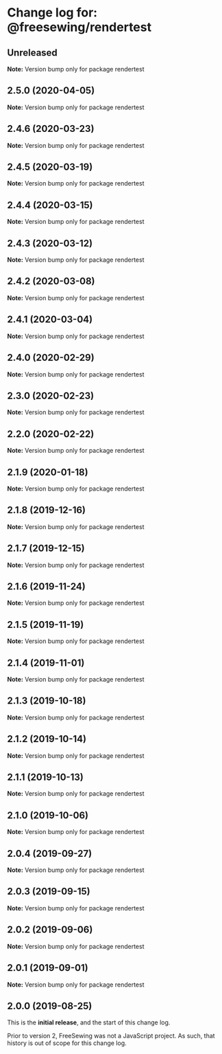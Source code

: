 # Change log for: @freesewing/rendertest


## Unreleased

**Note:** Version bump only for package rendertest


## 2.5.0 (2020-04-05)

**Note:** Version bump only for package rendertest


## 2.4.6 (2020-03-23)

**Note:** Version bump only for package rendertest


## 2.4.5 (2020-03-19)

**Note:** Version bump only for package rendertest


## 2.4.4 (2020-03-15)

**Note:** Version bump only for package rendertest


## 2.4.3 (2020-03-12)

**Note:** Version bump only for package rendertest


## 2.4.2 (2020-03-08)

**Note:** Version bump only for package rendertest


## 2.4.1 (2020-03-04)

**Note:** Version bump only for package rendertest


## 2.4.0 (2020-02-29)

**Note:** Version bump only for package rendertest


## 2.3.0 (2020-02-23)

**Note:** Version bump only for package rendertest


## 2.2.0 (2020-02-22)

**Note:** Version bump only for package rendertest


## 2.1.9 (2020-01-18)

**Note:** Version bump only for package rendertest


## 2.1.8 (2019-12-16)

**Note:** Version bump only for package rendertest


## 2.1.7 (2019-12-15)

**Note:** Version bump only for package rendertest


## 2.1.6 (2019-11-24)

**Note:** Version bump only for package rendertest


## 2.1.5 (2019-11-19)

**Note:** Version bump only for package rendertest


## 2.1.4 (2019-11-01)

**Note:** Version bump only for package rendertest


## 2.1.3 (2019-10-18)

**Note:** Version bump only for package rendertest


## 2.1.2 (2019-10-14)

**Note:** Version bump only for package rendertest


## 2.1.1 (2019-10-13)

**Note:** Version bump only for package rendertest


## 2.1.0 (2019-10-06)

**Note:** Version bump only for package rendertest


## 2.0.4 (2019-09-27)

**Note:** Version bump only for package rendertest


## 2.0.3 (2019-09-15)

**Note:** Version bump only for package rendertest


## 2.0.2 (2019-09-06)

**Note:** Version bump only for package rendertest


## 2.0.1 (2019-09-01)

**Note:** Version bump only for package rendertest




## 2.0.0 (2019-08-25)

This is the **initial release**, and the start of this change log.

Prior to version 2, FreeSewing was not a JavaScript project.
As such, that history is out of scope for this change log.
